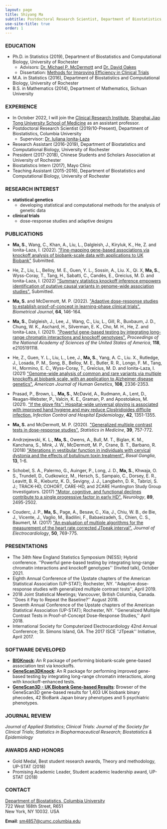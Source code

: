 ```yaml
---
layout: page
title: Shiyang Ma
subtitle: Postdoctoral Research Scientist, Department of Biostatistics, Columbia University
use-site-title: true
order: 1
---
```



### EDUCATION 
*  Ph.D. in Statistics (2019), Department of Biostatistics and Computational Biology, University of Rochester
    - Advisors: [Dr. Michael P. McDermott](https://www.urmc.rochester.edu/biostat/people/faculty/mcdermott.aspx) and [Dr. David Oakes](https://www.urmc.rochester.edu/biostat/people/faculty/oakes.aspx)       
    - Dissertation: [Methods for Improving Efficiency in Clinical Trials](https://search.proquest.com/docview/2335218128?pq-origsite=gscholar&fromopenview=true)     
*  M.A. in Statistics (2016), Department of Biostatistics and Computational Biology, University of Rochester    
*  B.S. in Mathematics (2014), Department of Mathematics, Sichuan University


### EXPERIENCE
* In October 2022, I will join the [Clinical Research Institute](https://www.shsmu.edu.cn/cri/index.htm), [Shanghai Jiao Tong University School of Medicine](https://www.shsmu.edu.cn/english/) as an assistant professor.
* Postdoctoral Research Scientist (2019/10-Present), Department of Biostatistics, Columbia University
    - Supervisor: [Dr. Iuliana Ionita-Laza](http://www.columbia.edu/~ii2135/)  
* Research Assistant (2016-2019), Department of Biostatistics and Computational Biology, University of Rochester  
* President (2017-2018), Chinese Students and Scholars Association at University of Rochester 
* Biostatistics Intern (2017), Mayo Clinic  
* Teaching Assistant (2015-2016), Department of Biostatistics and Computational Biology, University of Rochester


### RESEARCH  INTEREST
* **statistical genetics**
   - developing statistical and computational methods for the analysis of genetic data
* **clinical trials** 
   - dose-response studies and adaptive designs


### PUBLICATIONS
* **Ma, S.**, Wang, C., Khan, A., Liu, L., Dalgleish, J., Kiryluk, K., He, Z. and Ionita-Laza, I. (2022). ["Fine-mapping gene-based associations via knockoff analysis of biobank-scale data with applications to UK Biobank"](http://www.columbia.edu/~ii2135/ms_BIGKnock.pdf) Submitted.

* He, Z., Liu, L., Belloy, M. E., Guen, Y. L., Sossin, A., Liu. X., Qi. X, **Ma, S.**, Wyss-Coray, T., Tang, H., Sabatti, C., Candès, E., Greicius, M. D. and Ionita-Laza, I. (2022) ["Summary statistics knockoff inference empowers identification of putative causal variants in genome-wide association studies".](https://doi.org/10.1101/2021.12.06.471440) Submitted.
  
* **Ma, S.** and McDermott, M. P. (2022). ["Adaptive dose-response studies to establish proof-of-concept in learning-phase clinical trials".](https://doi.org/10.1002/bimj.202100044) _Biometrical Journal_, **64**, 146-164.

* **Ma, S.**, Dalgleish, J., Lee, J., Wang, C., Liu, L., Gill, R., Buxbaum, J. D., Chung, W. K., Aschard, H., Silverman, E. K., Cho, M. H., He, Z. and Ionita-Laza, I. (2021). ["Powerful gene-based testing by integrating long-range chromatin interactions and knockoff genotypes".](https://doi.org/10.1073/pnas.2105191118) _Proceedings of the National Academy of Sciences of the United States of America_, **118**, e2105191118.

* He, Z., Guen, Y. L., Liu, L., Lee, J., **Ma, S.**, Yang, A. C.,  Liu. X., Rutledge, J., Losada, P. M., Song, B., Belloy, M. E., Butler, R. R., Longo, F. M., Tang, H., Mormino, E. C., Wyss-Coray, T., Greicius, M. D. and Ionita-Laza, I. (2021) ["Genome-wide analysis of common and rare variants via multiple knockoffs at biobank scale, with an application to Alzheimer disease genetics".](https://doi.org/10.1016/j.ajhg.2021.10.009) _American Journal of Human Genetics_, **108**, 2336-2353.

* Prasad, P., Brown, L., **Ma, S.**, McDavid, A., Rudmann, A., Lent, D., Reagan-Webster, P., Valcin, K. E., Graman, P. and Apostolakos, M. (2021). ["If the glove fits": Hospital-wide universal gloving is associated with improved hand hygiene and may reduce Clostridioides difficile infection.](https://doi.org/10.1017/ice.2020.1422) _Infection Control and Hospital Epidemiology_, **42**, 1351-1355.

* **Ma, S.** and McDermott, M. P. (2020). ["Generalized multiple contrast tests in dose-response studies".](https://doi.org/10.1002/sim.8444) _Statistics in Medicine_, **39**, 757-772. 

* Andrzejewski, K. L., **Ma, S.**, Owens, A., Bull, M. T., Biglan, K. M., Kanchana, S., Mink, J. W., McDermott, M. P., Crane, B. T., Barbano, R. (2018) ["Alterations in vestibular function in individuals with cervical dystonia and the effects of botulinum toxin treatment".](https://doi.org/10.1016/j.baga.2018.05.001) _Basal Ganglia_, **13**, 1-6. 

* Schobel, S. A., Palermo, G., Auinger, P., Long, J. D., **Ma, S.**, Khwaja, O. S., Trundell, D., Cudkowicz, M., Hersch, S., Sampaio, C., Dorsey, E. R., Leavitt, B. R., Kieburtz, K. D., Sevigny, J. J., Langbehn, D. R., Tabrizi, S. J.; TRACK-HD, COHORT, CARE-HD, and 2CARE Huntington Study Group Investigators. (2017) ["Motor, cognitive, and functional declines contribute to a single progressive factor in early HD".](https://doi.org/10.1212/WNL.0000000000004743) _Neurology_, **89**, 2495-2502. 

* Couderc, J. P., **Ma, S.**, Page, A., Besaw, C., Xia, J., Chiu, W. B., de Bie, J., Vicente, J., Vaglio, M., Badilini, F., Babaeizadeh, S., Chien, C. S., Baumert, M. (2017) ["An evaluation of multiple algorithms for the measurement of the heart rate corrected JTpeak interval".](https://doi.org/10.1016/j.jelectrocard.2017.08.025) _Journal of Electrocardiology_, **50**, 769-775.


### PRESENTATIONS
* The 34th New England Statistics Symposium (NESS); Hybrid conference. ''Powerful gene-based testing by integrating long-range chromatin interactions and knockoff genotypes'' (Invited talk), October 2021.
* Eighth Annual Conference of the Upstate chapters of the American Statistical Association (UP-STAT); Rochester, NY. ''Adaptive dose-response studies with generalized multiple contrast tests'', April 2019.
* 2018 Joint Statistical Meetings; Vancouver, British Columbia, Canada. ''Does it Pay to Repeat the Baseline?'' August 2018.
* Seventh Annual Conference of the Upstate chapters of the American Statistical Association (UP-STAT); Rochester, NY. ''Generalized Multiple Contrast Tests in Proof-of-Concept Dose-Response Studies,'' April 2018.
* International Society for Computerized Electrocardiology 42nd Annual Conference; St. Simons Island, GA. The 2017 ISCE ''JTpeak'' Initiative, April 2017.


### SOFTWARE DEVELOPED
* **[BIGKnock](https://github.com/Iuliana-Ionita-Laza/BIGKnock)**: An R package of performing biobank-scale gene-based association test via knockoffs. 
* **[GeneScan3DKnock](https://github.com/Iuliana-Ionita-Laza/GeneScan3DKnock)**: An R package for performing improved gene-based testing by integrating long-range chromatin interactions, along with knockoff-enhanced tests.
*  **[GeneScan3D - UK Biobank Gene-based Results](http://www.funlda.com/gs3d)**: Browser of the GeneScan3D gene-based results for 1,403 UK biobank binary phecodes, 42 BioBank Japan binary phenotypes and 5 psychiatric phenotypes.


### JOURNAL REVIEW
_Journal of Applied Statistics_; _Clinical Trials: Journal of the Society for Clinical Trials_; _Statistics in Biopharmaceutical Research_; _Biostatistics & Epidemiology_


### AWARDS AND HONORS
* Gold Medal, Best student research awards, Theory and methodology, UP-STAT (2018)
* Promising Academic Leader, Student academic leadership award, UP-STAT (2018)


### CONTACT
[Department of Biostatistics, Columbia University](https://www.publichealth.columbia.edu/academics/departments/biostatistics)  <br>
722 West 168th Street, R651 <br>
New York, NY 10032. USA

**Email**: sm4857@cumc.columbia.edu 
